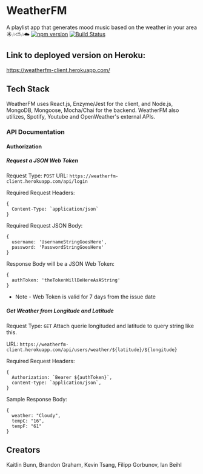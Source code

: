 # WeatherFM
A playlist app that generates mood music based on the weather in your area ☀️🎶⛅🎶☁️
[![npm version](https://badge.fury.io/js/node.svg)](https://badge.fury.io/js/node)
[![Build Status](https://www.travis-ci.org/thinkful-ei22/WeatherFM-Backend-PurpleCobras.png)](https://www.travis-ci.org/thinkful-ei22/WeatherFM-Backend-PurpleCobras)

## Link to deployed version on Heroku:
https://weatherfm-client.herokuapp.com/

## Tech Stack
WeatherFM uses React.js, Enzyme/Jest for the client, and Node.js, MongoDB, Mongoose, Mocha/Chai for the backend.  WeatherFM also utilizes, Spotify, Youtube and OpenWeather's external APIs. 
 
### API Documentation

#### Authorization

##### Request a JSON Web Token 

Request Type: `POST`
URL: `https://weatherfm-client.herokuapp.com/api/login`

Required Request Headers: 
```
{
  Content-Type: `application/json`
}
```

Required Request JSON Body: 
```
{
  username: 'UsernameStringGoesHere',
  password: 'PasswordStringGoesHere'
}
```

Response Body will be a JSON Web Token: 
```
{
  authToken: 'theTokenWillBeHereAsAString'
}
```

* Note - Web Token is valid for 7 days from the issue date

##### Get Weather from Longitude and Latitude

Request Type: `GET`
Attach querie longituded and latitude to query string like this.

URL: `https://weatherfm-client.herokuapp.com/api/users/weather/${latitude}/${longitude}`

Required Request Headers: 
```
{
  Authorization: `Bearer ${authToken}`,
  content-type: `application/json`,
}
```

Sample Response Body: 
```
{
  weather: "Cloudy",
  tempC: "16",
  tempF: "61"
}
```

## Creators
Kaitlin Bunn, Brandon Graham, Kevin Tsang, Filipp Gorbunov, Ian Beihl
